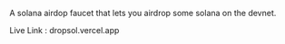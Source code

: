 A solana airdop faucet that lets you airdrop some solana on the devnet.

Live Link : dropsol.vercel.app

